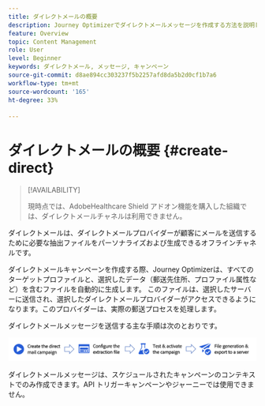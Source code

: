 ```yaml
---
title: ダイレクトメールの概要
description: Journey Optimizerでダイレクトメールメッセージを作成する方法を説明します
feature: Overview
topic: Content Management
role: User
level: Beginner
keywords: ダイレクトメール, メッセージ, キャンペーン
source-git-commit: d8ae894cc303237f5b2257afd8da5b2d0cf1b7a6
workflow-type: tm+mt
source-wordcount: '165'
ht-degree: 33%

---
```


# ダイレクトメールの概要 {#create-direct}

>[!AVAILABILITY]
>
>現時点では、AdobeHealthcare Shield アドオン機能を購入した組織では、ダイレクトメールチャネルは利用できません。
>

ダイレクトメールは、ダイレクトメールプロバイダーが顧客にメールを送信するために必要な抽出ファイルをパーソナライズおよび生成できるオフラインチャネルです。

ダイレクトメールキャンペーンを作成する際、Journey Optimizerは、すべてのターゲットプロファイルと、選択したデータ（郵送先住所、プロファイル属性など）を含むファイルを自動的に生成します。 このファイルは、選択したサーバーに送信され、選択したダイレクトメールプロバイダーがアクセスできるようになります。このプロバイダーは、実際の郵送プロセスを処理します。

ダイレクトメールメッセージを送信する主な手順は次のとおりです。

![](assets/dm-creation-process.png)

ダイレクトメールメッセージは、スケジュールされたキャンペーンのコンテキストでのみ作成できます。API トリガーキャンペーンやジャーニーでは使用できません。


